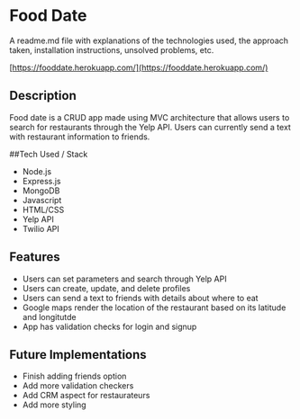 # Food Date

A readme.md file with explanations of the technologies used, the approach taken, installation instructions, unsolved problems, etc.

[https://fooddate.herokuapp.com/](https://fooddate.herokuapp.com/)

## Description
Food date is a CRUD app made using MVC architecture that allows users to search for restaurants through the Yelp API. Users can currently send a text with restaurant information to friends.

##Tech Used / Stack
- Node.js
- Express.js
- MongoDB
- Javascript
- HTML/CSS
- Yelp API
- Twilio API

## Features
- Users can set parameters and search through Yelp API
- Users can create, update, and delete profiles
- Users can send a text to friends with details about where to eat
- Google maps render the location of the restaurant based on its latitude and longitutde
- App has validation checks for login and signup

## Future Implementations
- Finish adding friends option
- Add more validation checkers
- Add CRM aspect for restaurateurs
- Add more styling